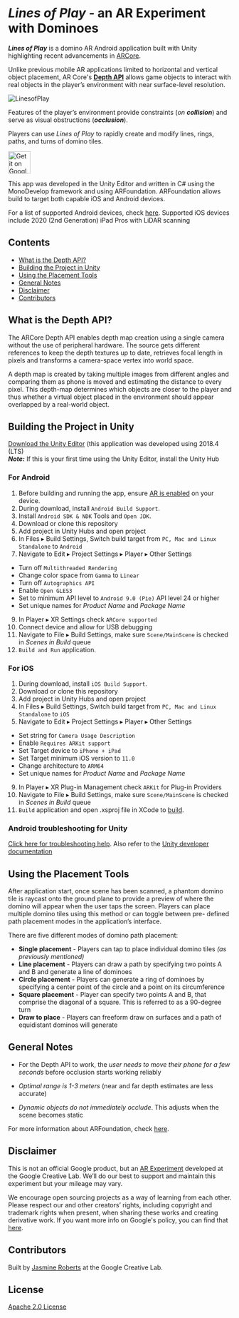 # *Lines of Play* - an AR Experiment with Dominoes


**_Lines of Play_**  is a domino AR Android application built with Unity highlighting recent advancements in [ARCore](https://github.com/google-ar/arcore-unity-sdk).

Unlike previous mobile AR applications limited to horizontal and vertical object placement, AR Core's [__Depth API__](https://developers.googleblog.com/2019/12/blending-realities-with-arcore-depth-api.html) allows game objects to interact with real objects in the player’s environment with near surface-level resolution.

<img alt="LinesofPlay" src="https://github.com/googlecreativelab/lines-of-play/blob/master/Images/LOP_HERO_IMG_1920x1080.jpg?raw=true" />

Features of the player’s environment provide  constraints (*on __collision__*) and serve as visual obstructions (*__occlusion__*).

Players can use *Lines of Play* to rapidly create and modify lines, rings, paths, and turns of domino tiles.

[<img alt="Get it on Google Play" height="50px" src="https://play.google.com/intl/en_us/badges/images/apps/en-play-badge-border.png" />](https://play.google.com/store/apps/details?id=com.arexperiments.dominoes)

This app was developed in the Unity Editor and written in C# using the MonoDevelop framework and using ARFoundation. ARFoundation allows build to target both capable iOS and Android devices.

For a list of supported Android devices, check [here](https://developers.google.com/ar/discover/supported-devices). Supported iOS devices include 2020 (2nd Generation) iPad Pros with LiDAR scanning


## Contents

- [What is the Depth API?](#intro)
- [Building the Project in Unity](#project)
- [Using the Placement Tools](#tools)
- [General Notes](#general-notes)
- [Disclaimer](#disclaimer)
- [Contributors](#contributors)


## What is the Depth API?
<a name="intro"></a>

The ARCore Depth API enables depth map creation using a single camera without the use of peripheral hardware. The source gets different references to keep the depth textures up to date, retrieves focal length in pixels and transforms a camera-space vertex into world space.

A depth map is created by taking multiple images from different angles and comparing them as phone is moved and estimating the distance to every pixel. This depth-map determines which objects are closer to the player and thus whether a virtual object placed in the environment should appear overlapped by a real-world object.



## Building the Project in Unity
<a name="project"></a>

[Download the Unity Editor](https://unity3d.com/get-unity/download) (this application was developed using 2018.4 (LTS)\
**_Note:_**  If this is your first time using the Unity Editor, install the Unity Hub

### For Android
1. Before building and running the app, ensure [AR is enabled](https://play.google.com/store/apps/details?id=com.google.ar.core&hl=en) on your device.
2. During download, install `Android Build Support`.
4. Install `Android SDK & NDK` Tools and `Open JDK`.
5. Download or clone this repository
6. Add project in Unity Hubs and open project
7. In Files ▸ Build Settings, Switch build target from `PC, Mac and Linux Standalone` to `Android`
8. Navigate to Edit ▸ Project Settings ▸ Player ▸ Other Settings
* Turn off `Multithreaded Rendering`
* Change color space from `Gamma` to `Linear`
* Turn off `Autographics API`
* Enable `Open GLES3`
* Set to minimum API level to `Android 9.0 (Pie)` API level 24 or higher
* Set unique names for *Product Name* and *Package Name*
9. In Player ▸ XR Settings check `ARCore supported`
10. Connect device and allow for USB debugging
11. Navigate to File ▸ Build Settings, make sure `Scene/MainScene` is checked in *Scenes in Build* queue
12. `Build and Run` application.

### For iOS
1. During download, install `iOS Build Support`.
2. Download or clone this repository
3. Add project in Unity Hubs and open project
4. In Files ▸ Build Settings, Switch build target from `PC, Mac and Linux Standalone` to `iOS`
8. Navigate to Edit ▸ Project Settings ▸ Player ▸ Other Settings
* Set string for `Camera Usage Description`
* Enable `Requires ARKit support`
* Set Target device to `iPhone + iPad`
* Set Target minimum iOS version to `11.0`
* Change architecture to `ARM64`
* Set unique names for *Product Name* and *Package Name*
9. In Player ▸ XR Plug-in Management check `ARKit` for Plug-in Providers
5. Navigate to File ▸ Build Settings, make sure `Scene/MainScene` is checked in *Scenes in Build* queue
6. `Build` application and open .xsproj file in XCode to [build](https://docs.unity3d.com/Manual/UnityCloudBuildiOS.html).

### Android troubleshooting for Unity
[Click here for troubleshooting help](https://developers.google.com/ar/develop/unity/quickstart-android). Also refer to the [Unity developer documentation](https://docs.unity3d.com/2018.4/Documentation/Manual/android-BuildProcess.html)


## Using the Placement Tools
<a name="tools"></a>

After application start, once scene has been scanned, a phantom domino tile is raycast onto the ground plane to provide a preview of where the domino will appear when the user taps the screen. Players can place multiple domino tiles using this method or can toggle between pre- defined path placement modes in the application’s interface.

There are five different modes of domino path placement:

- **Single placement** - Players can tap to place individual domino tiles *(as previously mentioned)*
- **Line placement** - Players can draw a path by specifying two points A and B and generate a line of dominoes
- **Circle placement** - Players can generate a ring of dominoes by specifying a center point of the circle and a point on its circumference
- **Square placement** - Player can specify two points A and B, that comprise the diagonal of a square. This is referred to as a 90-degree turn
- **Draw to place** - Players can freeform draw on surfaces and a path of equidistant dominos will generate


## General Notes
<a name="general-notes"></a>

* For the Depth API to work, the *user needs to move their phone for a few seconds* before occlusion starts working reliably

* *Optimal range is 1-3 meters* (near and far depth estimates are less accurate)

* *Dynamic objects do not immediately occlude*. This adjusts when the scene becomes static

For more information about ARFoundation, check [here](https://docs.unity3d.com/Packages/com.unity.xr.arfoundation@4.0/manual/index.html).




## Disclaimer
<a name="disclaimer"></a>
This is not an official Google product, but an [AR Experiment](https://experiments.withgoogle.com/collection/ar) developed at the Google Creative Lab. We’ll do our best to support and maintain this experiment but your mileage may vary.

We encourage open sourcing projects as a way of learning from each other. Please respect our and other creators’ rights, including copyright and trademark rights when present, when sharing these works and creating derivative work. If you want more info on Google's policy, you can find that [here](https://www.google.com/permissions/).




## Contributors
<a name="contributors"></a>
Built by [Jasmine Roberts](https://www.github.com/jasmineroberts) at the Google Creative Lab.

## License
[Apache 2.0 License](https://www.apache.org/licenses/LICENSE-2.0)